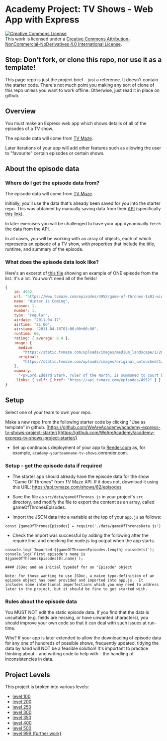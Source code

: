 # Academy Project: TV Shows - Web App with Express

<a rel="license" href="http://creativecommons.org/licenses/by-nc-nd/4.0/"><img alt="Creative Commons License" style="border-width:0" src="https://i.creativecommons.org/l/by-nc-nd/4.0/88x31.png" /></a><br />This work is licensed under a <a rel="license" href="http://creativecommons.org/licenses/by-nc-nd/4.0/">Creative Commons Attribution-NonCommercial-NoDerivatives 4.0 International License</a>.

## Stop: Don't fork, or clone this repo, nor use it as a template!  
This page repo is just the project brief - just a reference.  It doesn't contain the starter code.  There's not much point you making any sort of clone of this repo unless you want to work offline.  Otherwise, just read it in place on github.

## Overview

You must make an Express web app which shows details of all of the episodes of a TV show.

The episode data will come from [TV Maze](http://www.tvmaze.com/).

Later iterations of your app will add other features such as allowing the user to "favourite" certain episodes or certain shows.

## About the episode data

### Where do I get the episode data from?

The episode data will come from [TV Maze](http://www.tvmaze.com/).

Initially, you'll use the data that's already been saved for you into the starter repo. This was obtained by manually saving data from their [API](http://www.tvmaze.com/api) (specifically [this link](https://api.tvmaze.com/shows/82/episodes)).

In later exercises you will be challenged to have your app dynamically `fetch` the data from the API.

In all cases, you will be working with an array of objects, each of which represents an episode of a TV show, with properties that include the title, runtime, and summary of the episode.

### What does the episode data look like?

Here's an excerpt of [this file](https://api.tvmaze.com/shows/82/episodes) showing an example of ONE episode from the list. It's a lot. You won't need all of the fields!

```js
{
    id: 4952,
    url: "https://www.tvmaze.com/episodes/4952/game-of-thrones-1x01-winter-is-coming",
    name: "Winter is Coming",
    season: 1,
    number: 1,
    type: "regular",
    airdate: "2011-04-17",
    airtime: "21:00",
    airstamp: "2011-04-18T01:00:00+00:00",
    runtime: 60,
    rating: { average: 8.4 },
    image: {
      medium:
        "https://static.tvmaze.com/uploads/images/medium_landscape/1/2668.jpg",
      original:
        "https://static.tvmaze.com/uploads/images/original_untouched/1/2668.jpg",
    },
    summary:
      "<p>Lord Eddard Stark, ruler of the North, is summoned to court by his old friend, King Robert Baratheon, to serve as the King's Hand. Eddard reluctantly agrees after learning of a possible threat to the King's life. Eddard's bastard son Jon Snow must make a painful decision about his own future, while in the distant east Viserys Targaryen plots to reclaim his father's throne, usurped by Robert, by selling his sister in marriage.</p>",
    _links: { self: { href: "https://api.tvmaze.com/episodes/4952" } },
}
```

## Setup

Select one of your team to own your repo.

Make a new repo from the following starter code by clicking "Use as template" in github.
[https://github.com/WeAreAcademy/academy-express-tv-shows-project-starter/](https://github.com/WeAreAcademy/academy-express-tv-shows-project-starter/)

-   Set up continuous deployment of your app to [Render.com](https://render.com) as, for example, `academy-yourteamname-tv-shows`.onrender.com.

### Setup - get the episode data if required

-   The starter app should already have the episode data for the show "Game Of Thrones" from TV Maze API. If it does not, download it using this URL:
    https://api.tvmaze.com/shows/82/episodes

-   Save the file as `src/data/gameOfThrones.js` in your project's `src` directory, and modify the file to export the content as an array, called gameOfThronesEpisodes.

-   Import the JSON data into a variable at the top of your `app.js` as follows:

`const {gameOfThronesEpisodes} = require('./data/gameOfThronesData.js')`

-   Check the import was successful by adding the following after the require line, and checking the node.js log output when the app starts.

```
console.log(`Imported ${gameOfThronesEpisodes.length} episode(s)`);
console.log(`First episode's name is ${gameOfThronesEpisodes[0].name}`);

#### JSDoc and an initial typedef for an "Episode" object

Note: For those wanting to use JSDoc, a naive type-definition of an episode object has been provided and imported into app.js.  It includes some intentional imperfections which you may need to address later in the project, but it should be fine to get started with.

```

### Rules about the episode data

You MUST NOT edit the static episode data. If you find that the data is unsuitable (e.g. fields are missing, or have unwanted characters), you should improve your own code so that _it_ can deal with such issues at run-time.

Why? If your app is later extended to allow the downloading of episode data for any one of hundreds of possible shows, frequently updated, tidying the data by hand will NOT be a feasible solution! It's important to practice thinking about - and writing code to help with - the handling of inconsistencies in data.

## Project Levels

This project is broken into various levels:

-   [level 100](./level-100.md)
-   [level 200](./level-200.md)
-   [level 250](./level-250.md)
-   [level 300](./level-300.md)
-   [level 350](./level-350.md)
-   [level 400](./level-400.md)
-   [level 500](./level-500.md)
-   [level 999 (further work)](./level-999.md)
